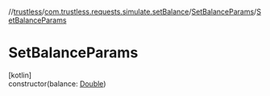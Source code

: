 //[trustless](../../../index.md)/[com.trustless.requests.simulate.setBalance](../index.md)/[SetBalanceParams](index.md)/[SetBalanceParams](-set-balance-params.md)

# SetBalanceParams

[kotlin]\
constructor(balance: [Double](https://kotlinlang.org/api/latest/jvm/stdlib/kotlin/-double/index.html))
